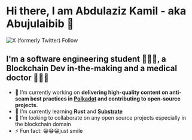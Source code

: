 # Hi there, I am Abdulaziz Kamil - aka Abujulaibib 👋

![X (formerly Twitter) Follow](https://img.shields.io/twitter/follow/akdatti94)

## I'm a software engineering student 👨🏽‍💻, a Blockchain Dev in-the-making and a medical doctor 👨🏽‍⚕️

- 🔭 I’m currently working on **delivering high-quality content on anti-scam best practices in [Polkadot](https://polkadot.network) and contributing to open-source projects.**
- 🌱 I’m currently learning **Rust** and [**Substrate**](https://substrate.io)
- 👯 I’m looking to collaborate on any open source projects especially in the blockchain domain
- ⚡ Fun fact: 😁😁😁just smile
